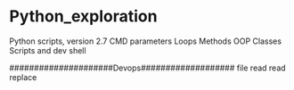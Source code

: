 # Python_exploration
Python scripts, version 2.7
CMD parameters
Loops
Methods
OOP
Classes
Scripts and dev shell

#####################Devops###################
file read
read replace
